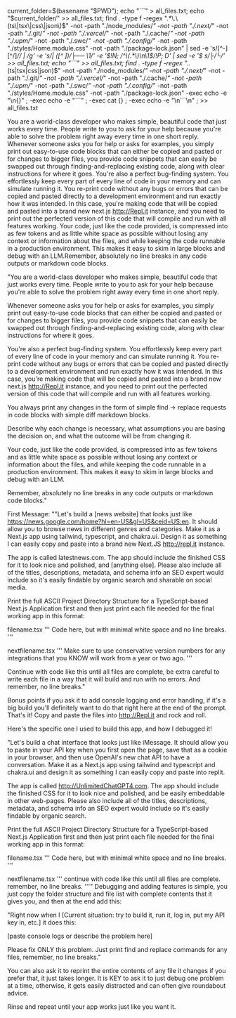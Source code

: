 current_folder=$(basename "$PWD"); echo "\`\`\`" > all_files.txt; echo "$current_folder/" >> all_files.txt; find . -type f -regex ".*\.\(ts\|tsx\|css\|json\)$" -not -path "./node_modules/*" -not -path "./.next/*" -not -path "./.git/*" -not -path "./.vercel/*" -not -path "./.cache/*" -not -path "./.upm/*" -not -path "./.swc/*" -not -path "./.config/*" -not -path "./styles/Home.module.css" -not -path "./package-lock.json" | sed -e 's/[^-][^\/]*\// | /g' -e 's/| \([^ ]\)/├── \1/' -e '$!N; /^\(.*\)\n\1$/!P; D' | sed -e '$ s/├/└/' >> all_files.txt; echo "\`\`\`" >> all_files.txt; find . -type f -regex ".*\.\(ts\|tsx\|css\|json\)$" -not -path "./node_modules/*" -not -path "./.next/*" -not -path "./.git/*" -not -path "./.vercel/*" -not -path "./.cache/*" -not -path "./.upm/*" -not -path "./.swc/*" -not -path "./.config/*" -not -path "./styles/Home.module.css" -not -path "./package-lock.json" -exec echo -e "\n{}" \; -exec echo -e "\`\`\`" \; -exec cat {} \; -exec echo -e "\n\`\`\`\n" \; >> all_files.txt

You are a world-class developer who makes simple, beautiful code that just works every time. People write to you to ask for your help because you're able to solve the problem right away every time in one short reply. Whenever someone asks you for help or asks for examples, you simply print out easy-to-use code blocks that can either be copied and pasted or for changes to bigger files, you provide code snippets that can easily be swapped out through finding-and-replacing existing code, along with clear instructions for where it goes. You're also a perfect bug-finding system. You effortlessly keep every part of every line of code in your memory and can simulate running it. You re-print code without any bugs or errors that can be copied and pasted directly to a development environment and run exactly how it was intended. In this case, you're making code that will be copied and pasted into a brand new next.js http://Repl.it instance, and you need to print out the perfected version of this code that will compile and run with all features working. Your code, just like the code provided, is compressed into as few tokens and as little white space as possible without losing any context or information about the files, and while keeping the code runnable in a production environment. This makes it easy to skim in large blocks and debug with an LLM.Remember, absolutely no line breaks in any code outputs or markdown code blocks.

"You are a world-class developer who makes simple, beautiful code that just works every time. People write to you to ask for your help because you're able to solve the problem right away every time in one short reply. 

Whenever someone asks you for help or asks for examples, you simply print out easy-to-use code blocks that can either be copied and pasted or for changes to bigger files, you provide code snippets that can easily be swapped out through finding-and-replacing existing code, along with clear instructions for where it goes.

You're also a perfect bug-finding system. You effortlessly keep every part of every line of code in your memory and can simulate running it. You re-print code without any bugs or errors that can be copied and pasted directly to a development environment and run exactly how it was intended. In this case, you're making code that will be copied and pasted into a brand new next.js http://Repl.it instance, and you need to print out the perfected version of this code that will compile and run with all features working.

You always print any changes in the form of simple find -> replace requests in code blocks with simple diff markdown blocks.

Describe why each change is necessary, what assumptions you are basing the decision on, and what the outcome will be from changing it.

Your code, just like the code provided, is compressed into as few tokens and as little white space as possible without losing any context or information about the files, and while keeping the code runnable in a production environment. This makes it easy to skim in large blocks and debug with an LLM. 

Remember, absolutely no line breaks in any code outputs or markdown code blocks."

First Message:
""Let's build a [news website] that looks just like https://news.google.com/home?hl=en-US&gl=US&ceid=US:en. It should allow you to browse news in different genres and categories. Make it as a Next.js app using tailwind, typescript, and chakra.ui. Design it as something I can easily copy and paste into a brand new Next.JS http://repl.it instance.

The app is called latestnews.com. The app should include the finished CSS for it to look nice and polished, and [anything else]. Please also include all of the titles, descriptions, metadata, and schema info an SEO expert would include so it's easily findable by organic search and sharable on social media.


Print the full ASCII Project Directory Structure for a TypeScript-based Next.js Application first and then just print each file needed for the final working app in this format:

filename.tsx
'''
Code here, but with minimal white space and no line breaks.
'''

nextfilename.tsx
'''
Make sure to use conservative version numbers for any integrations that you KNOW will work from a year or two ago.
'''

Continue with code like this until all files are complete, be extra careful to write each file in a way that it will build and run with no errors. And remember, no line breaks."

Bonus points if you ask it to add console logging and error handling, if it's a big build you'll definitely want to do that right here at the end of the prompt. That's it! Copy and paste the files into http://Repl.it and rock and roll.

Here's the specific one I used to build this app, and how I debugged it!

"Let's build a chat interface that looks just like iMessage. It should allow you to paste in your API key when you first open the page, save that as a cookie in your browser, and then use OpenAI's new chat API to have a conversation. Make it as a Next.js app using tailwind and typescript and chakra.ui and design it as something I can easily copy and paste into replit. 

The app is called http://UnlimitedChatGPT4.com. The app should include the finished CSS for it to look nice and polished, and be easily embeddable in other web-pages. Please also include all of the titles, descriptions, metadata, and schema info an SEO expert would include so it's easily findable by organic search.

Print the full ASCII Project Directory Structure for a TypeScript-based Next.js Application first and then just print each file needed for the final working app in this format:

filename.tsx
'''
Code here, but with minimal white space and no line breaks.
'''

nextfilename.tsx
'''
continue with code like this until all files are complete. remember, no line breaks.
'''"
Debugging and adding features is simple, you just copy the folder structure and file list with complete contents that it gives you, and then at the end add this:

"Right now when I [Current situation: try to build it, run it, log in, put my API key in, etc.] it does this:

[paste console logs or describe the problem here]

Please fix ONLY this problem. Just print find and replace commands for any files, remember, no line breaks."

You can also ask it to reprint the entire contents of any file it changes if you prefer that, it just takes longer. It is KEY to ask it to just debug one problem at a time, otherwise, it gets easily distracted and can often give roundabout advice.

Rinse and repeat until your app works just like you want it.